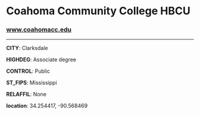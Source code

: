 # Coahoma Community College HBCU
### www.coahomacc.edu
---
**CITY**: Clarksdale

**HIGHDEG**: Associate degree

**CONTROL**: Public

**ST_FIPS**: Mississippi

**RELAFFIL**: None

**location**: 34.254417, -90.568469